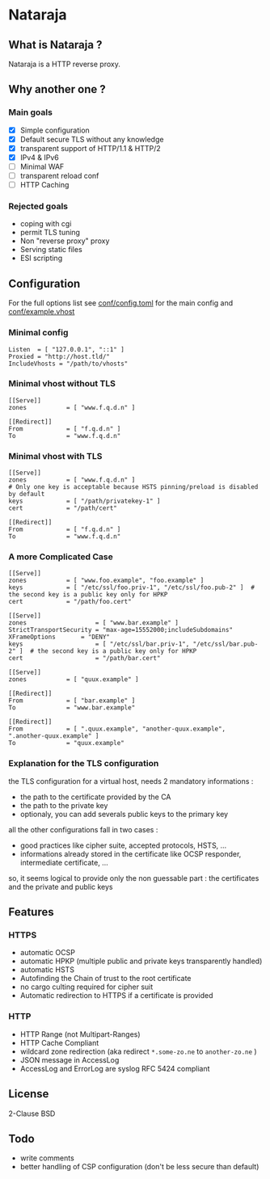 # Nataraja


## What is Nataraja ?

Nataraja is a HTTP reverse proxy.


## Why another one ?

### Main goals

  * [x] Simple configuration
  * [x] Default secure TLS without any knowledge
  * [x] transparent support of HTTP/1.1 & HTTP/2
  * [x] IPv4 & IPv6
  * [ ] Minimal WAF
  * [ ] transparent reload conf
  * [ ] HTTP Caching

### Rejected goals

  * coping with <any>cgi
  * permit TLS tuning
  * Non "reverse proxy" proxy
  * Serving static files
  * ESI scripting


## Configuration

For the full options list see [conf/config.toml](conf/config.toml) for the main config and [conf/example.vhost](conf/example.vhost)


### Minimal config

```
Listen	= [ "127.0.0.1", "::1" ]
Proxied	= "http://host.tld/"
IncludeVhosts = "/path/to/vhosts"
```

### Minimal vhost without TLS

```
[[Serve]]
zones           = [ "www.f.q.d.n" ]

[[Redirect]]
From            = [ "f.q.d.n" ]
To              = "www.f.q.d.n"
```

### Minimal vhost with TLS


```
[[Serve]]
zones           = [ "www.f.q.d.n" ]
# Only one key is acceptable because HSTS pinning/preload is disabled by default
keys            = [ "/path/privatekey-1" ]
cert            = "/path/cert"

[[Redirect]]
From            = [ "f.q.d.n" ]
To              = "www.f.q.d.n"
```


### A more Complicated Case

```
[[Serve]]
zones           = [ "www.foo.example", "foo.example" ]
keys            = [ "/etc/ssl/foo.priv-1", "/etc/ssl/foo.pub-2" ]  # the second key is a public key only for HPKP
cert            = "/path/foo.cert"

[[Serve]]
zones                   = [ "www.bar.example" ]
StrictTransportSecurity = "max-age=15552000;includeSubdomains"
XFrameOptions		= "DENY"
keys                    = [ "/etc/ssl/bar.priv-1", "/etc/ssl/bar.pub-2" ]  # the second key is a public key only for HPKP
cert                    = "/path/bar.cert"

[[Serve]]
zones           = [ "quux.example" ]

[[Redirect]]
From            = [ "bar.example" ]
To              = "www.bar.example"

[[Redirect]]
From            = [ ".quux.example", "another-quux.example", ".another-quux.example" ]
To              = "quux.example"

```

### Explanation for the TLS configuration

the TLS configuration for a virtual host, needs 2 mandatory informations :

  * the path to the certificate provided by the CA
  * the path to the private key
  * optionaly, you can add severals public keys to the primary key

all the other configurations fall in two cases :

  * good practices like cipher suite, accepted protocols, HSTS, …
  * informations already stored in the certificate like OCSP responder, intermediate certificate, …

so, it seems logical to provide only the non guessable part : the certificates and the private and public keys


## Features

### HTTPS

  * automatic OCSP
  * automatic HPKP (multiple public and private keys transparently handled)
  * automatic HSTS
  * Autofinding the Chain of trust to the root certificate
  * no cargo culting required for cipher suit
  * Automatic redirection to HTTPS if a certificate is provided

### HTTP

  * HTTP Range (not Multipart-Ranges)
  * HTTP Cache Compliant
  * wildcard zone redirection (aka redirect `*.some-zo.ne` to `another-zo.ne` )
  * JSON message in AccessLog
  * AccessLog and ErrorLog are syslog RFC 5424 compliant


## License
2-Clause BSD


## Todo

  * write comments
  * better handling of CSP configuration (don't be less secure than default)
